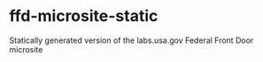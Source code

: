# ffd-microsite-static
Statically generated version of the labs.usa.gov Federal Front Door microsite
